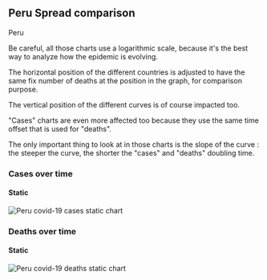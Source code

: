 ## Peru Spread comparison 

Peru



Be careful, all those charts use a logarithmic scale, because it's the best way to analyze how the epidemic is evolving.
 
The horizontal position of the different countries is adjusted to have the same fix number of deaths at the position in the graph, for comparison purpose.

The vertical position of the different curves is of course impacted too.

"Cases" charts are even more affected too because they use the same time offset that is used for "deaths".

The only important thing to look at in those charts is the slope of the curve : the steeper the curve, the shorter the "cases" and "deaths" doubling time.



 
### Cases over time
 
#### Static
![Peru covid-19 cases static chart](https://raw.githubusercontent.com/madlag/coronavirus_study/master/notebooks/graphs/2020-03-20/countries/Peru/2020-03-20_Peru_deaths.png "Peru covid-19 cases static chart")   

 
### Deaths over time
 
#### Static
![Peru covid-19 deaths static chart](https://raw.githubusercontent.com/madlag/coronavirus_study/master/notebooks/graphs/2020-03-20/countries/Peru/2020-03-20_Peru_deaths.png "Peru covid-19 deaths static chart")   

